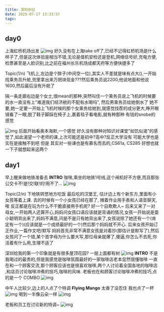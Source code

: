 ```yaml
---
title: 深圳杂记
date: 2025-07-17 13:33:57
tags:
---
```

## day0
上海虹桥机场出发
![img](airpot_shanghai.jpg)
好久没有在上海take off了,已经不记得虹桥机场是什么样子了,但是这次体验是相当不错,无论是值机安检还是登机,网络信号好,充电方便,检票甚至是人脸识别,比之前在福州长乐机场成都天府等方便快捷多了

Topic(1/n)
飞机上,左边是个胖子(中间空一位),其实人不差就是味有点大(),一开始找乘务员升舱,兜里拿出来万把块现金???然后乘务员说2200,他说地面和他说1600,然后最后没有升舱了

隔一条走廊右边是个女士,很mean的那种,突然叫住一个乘务员说上飞机的时候要的水一直没有上"难道我们经济舱的不配有水喝吗", 然后男乘务员给她倒水了 她不要,她一定要一开始上飞机时候的那个女乘务给她到,就感觉找茬的成分更大,睁开眼镜看了一眼,脱了鞋子脚踩在椅子上,裹着毯子看电影,就有种那种 有钱的snobe的感觉


![img](on_the_plane.jpg)
后面开始看奥本海默,一个感觉 好久没有那种对知识对课堂"如饥似渴"的感觉了,如此渴望一个老师的课,上次可能还是初中?高中?反正大学没有 可能大学也是实在是接触不到吧 但是 其实对一些课也是有慕名而去的,CS61a, CS285 好想也就一下子就想起来这两个

## day1
早上醒来做地铁准备去 **INTRO** 咖啡,乘坐的地铁1号线,这个闸机好不方便,而且那张公交卡不!是!交!联!的!用不了...
![img](off_the_subway.jpg)

Topic(2/n)
下地铁转悠地方吃饭 最后吃的汉堡王, 估计边上有个新东方,里面有小女孩等着上课. 去的时候有一个小女孩已经在那了, 摊着作业用手表和人语音聊天,唉 反正都是在玩为什么不干脆直接用手机呢? 好一个自欺欺人~
后来又来了一对母女,一开始两人还算开心,妈妈问女孩口语应该就是背诵的情况,女孩一开始说是耍小聪明背出来了,妈妈不满意,问是不是只有她背出来了,女孩说除了她还有一个(肯定有一个)(应该就是一个成绩最好的一个)然后那个妈妈就不开心. 后来女孩开始订正作业,一篇作文吧/默写 妈妈首先非常不满意女孩是对着抄(那估计是默写了),然后女孩问了一个错,某个首字母为什么要大写,那位母亲就爆了,傻逼,你怎么不去死,你活着有什么用,生理不适了

深圳给我的第一个印象就是有很多屋顶花园? 一层上面都有树
![img](across_intro.jpg)
**INTRO** 不是我喝过的最贵的,但是我感觉是咖啡氛围最好的一家咖啡店老本显然很懂咖啡 一直在和一个顾客交流,那个顾客应该也是很喜欢咖啡,两个人讨论着全国各地的咖啡店 ,和店员讨论咖啡冲煮的技巧,咖啡的风味. 老板也在和顾客讨论咖啡冲煮的技巧,点的是一个 COMBO
![img](combo_intro.jpg)

中午人比较少,边上的人点了个特调 **Flying Mango** 太香了没忍住 我也点了一杯
![img](flyingmango_1_intro.jpg)
喝到一半像云朵一样
![img](flyingmango_2_intro.jpg)

老板和员工在讨论新的特调~
![img](people_of_intro.jpg)